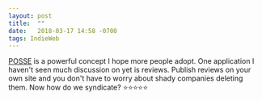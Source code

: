 ```yaml
---
layout: post
title:  ""
date:   2018-03-17 14:58 -0700
tags: IndieWeb
---
```

[POSSE](https://indieweb.org/POSSE) is a powerful concept I hope more people adopt. One application I haven't seen much discussion on yet is reviews. Publish reviews on your own site and you don't have to worry about shady companies deleting them. Now how do we syndicate? ⭐⭐⭐⭐⭐
